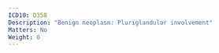 ```yaml
---
ICD10: D358
Description: "Benign neoplasm: Pluriglandular involvement"
Matters: No
Weight: 0
---
```


